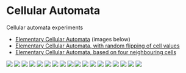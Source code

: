 # Cellular Automata

Cellular automata experiments
- [Elementary Cellular Automata](notebooks/elementary-cellular-automata.ipynb) (images below)
- [Elementary Cellular Automata, with random flipping of cell values](notebooks/elementary-cellular-automata-probabilistic.ipynb)
- [Elementary Cellular Automata, based on four neighbouring cells](notebooks/elementary-cellular-automata-four-cells.ipynb)

<img src="images/30.png"/>
<img src="images/54.png"/>
<img src="images/60.png"/>
<img src="images/62.png"/>
<img src="images/90.png"/>
<img src="images/94.png"/>
<img src="images/102.png"/>
<img src="images/110.png"/>
<img src="images/122.png"/>
<img src="images/126.png"/>
<img src="images/150.png"/>
<img src="images/158.png"/>
<img src="images/182.png"/>
<img src="images/188.png"/>
<img src="images/190.png"/>
<img src="images/220.png"/>
<img src="images/222.png"/>
<img src="images/250.png"/>
